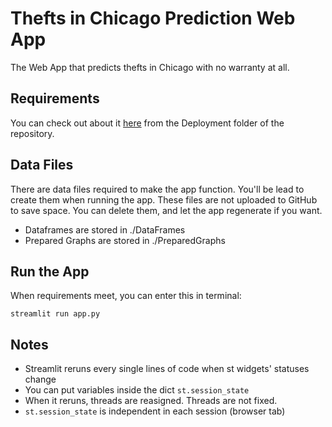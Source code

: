 # Thefts in Chicago Prediction Web App

The Web App that predicts thefts in Chicago with no warranty at all.

## Requirements

You can check out about it [here](../Deployment/README.md) from the Deployment folder of the repository.

## Data Files

There are data files required to make the app function. You'll be lead to create them when running the app. These files are not uploaded to GitHub to save space. You can delete them, and let the app regenerate if you want.

- Dataframes are stored in ./DataFrames
- Prepared Graphs are stored in ./PreparedGraphs

## Run the App

When requirements meet, you can enter this in terminal:

`streamlit run app.py`

## Notes

- Streamlit reruns every single lines of code when st widgets' statuses change
- You can put variables inside the dict `st.session_state`
- When it reruns, threads are reasigned. Threads are not fixed.
- `st.session_state` is independent in each session (browser tab)